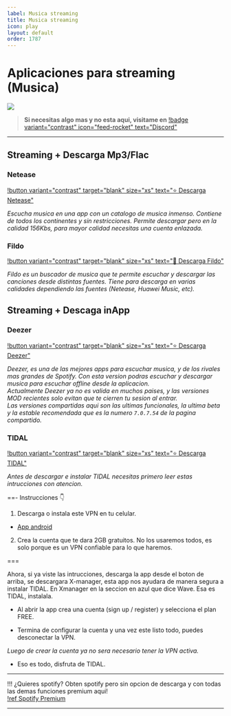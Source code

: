 ```yaml
---
label: Musica streaming
title: Musica streaming
icon: play
layout: default
order: 1787
---
```


# Aplicaciones para streaming (Musica)

![](https://i.postimg.cc/wBJYW2rT/Header-Movil.png)

> **Si necesitas algo mas y no esta aqui, visitame en** [!badge variant="contrast" icon="feed-rocket" text="Discord"](https://discord.gg/hVKeY3uEru) 

---

## Streaming + Descarga Mp3/Flac

### Netease    
[!button variant="contrast" target="blank" size="xs" text="⭐  Descarga Netease"](https://anonfiles.com/F9sfaa66zb/Netease_6_0_0_xpatch_Espa_ol_apk)  

*Escucha musica en una app con un catalogo de musica inmenso. Contiene de todos los continentes y sin restricciones. Permite descargar pero en la calidad 156Kbs, para mayor calidad necesitas una cuenta enlazada.*

### Fildo    
[!button variant="contrast" target="blank" size="xs" text="🔷  Descarga Fildo"](https://fildo.net/android/en/#downloadSection)     

*Fildo es un buscador de musica que te permite escuchar y descargar las canciones desde distintas fuentes. Tiene para descarga en varias calidades dependiendo las fuentes (Netease, Huawei Music, etc).*

## Streaming + Descaga inApp

### Deezer
[!button variant="contrast" target="blank" size="xs" text="⭐  Descarga Deezer"](https://liteapks.com/deezer.html)      

*Deezer, es una de las mejores apps para escuchar musica, y de los rivales mas grandes de Spotify. Con esta version podras escuchar y descargar musica para escuchar offline desde la aplicacion.      
Actualmente Deezer ya no es valida en muchos paises, y las versiones MOD recientes solo evitan que te cierren tu sesion al entrar.      
Las versiones compartidas aqui son las ultimas funcionales, la ultima beta y la estable recomendada que es la numero `7.0.7.54` de la pagina compartido.*

### TIDAL    
[!button variant="contrast" target="blank" size="xs" text="⭐  Descarga TIDAL"](https://www.xmanagerapp.com/)     

*Antes de descargar e instalar TIDAL necesitas primero leer estas intrucciones con atencion.*

==- Instrucciones 👇    

1. Descarga o instala este VPN en tu celular.

- [App android](https://play.google.com/store/apps/details?id=com.tunnelbear.android&hl=en&gl=US)     

2. Crea la cuenta que te dara 2GB gratuitos. No los usaremos todos, es solo porque es un VPN confiable para lo que haremos.

===

Ahora, si ya viste las intrucciones, descarga la app desde el boton de arriba, se descargara X-manager, esta app nos ayudara de manera segura a instalar TIDAL. En Xmanager en la seccion en azul que dice Wave.
Esa es TIDAL, instalala.


- Al abrir la app crea una cuenta (sign up / register) y selecciona el plan FREE.

- Termina de configurar la cuenta y una vez este listo todo, puedes desconectar la VPN.

*Luego de crear la cuenta ya no sera necesario tener la VPN activa.*

- Eso es todo, disfruta de TIDAL.

---

!!! ¿Quieres spotify?
Obten spotify pero sin opcion de descarga y con todas las demas funciones premium aqui!     
[!ref Spotify Premium](/tutoriales/spotify-premium.md)

---